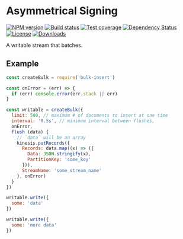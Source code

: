 # Asymmetrical Signing

[![NPM version][npm-image]][npm-url]
[![Build status][travis-image]][travis-url]
[![Test coverage][codecov-image]][codecov-url]
[![Dependency Status][david-image]][david-url]
[![License][license-image]][license-url]
[![Downloads][downloads-image]][downloads-url]

A writable stream that batches.

## Example

```js
const createBulk = require('bulk-insert')

const onError = (err) => {
  if (err) console.error(err.stack || err)
}

const writable = createBulk({
  limit: 500, // maximum # of documents to insert at one time
  interval: '0.5s', // minimum interval between flushes,
  onError,
  flush (data) {
    // `data` will be an array
    kinesis.putRecords({
      Records: data.map((x) => ({
        Data: JSON.stringify(x),
        PartitionKey: 'some_key'
      })),
      StreamName: 'some_stream_name'
    }, onError)
  }
})

writable.write({
  some: 'data'
})

writable.write({
  some: 'more data'
})
```

[npm-image]: https://img.shields.io/npm/v/bulk-insert.svg?style=flat-square
[npm-url]: https://npmjs.org/package/bulk-insert
[travis-image]: https://img.shields.io/travis/jonathanong/bulk-insert/master.svg?style=flat-square
[travis-url]: https://travis-ci.org/jonathanong/bulk-insert
[codecov-image]: https://img.shields.io/codecov/c/github/jonathanong/bulk-insert/master.svg?style=flat-square
[codecov-url]: https://codecov.io/github/jonathanong/bulk-insert
[david-image]: http://img.shields.io/david/jonathanong/bulk-insert.svg?style=flat-square
[david-url]: https://david-dm.org/jonathanong/bulk-insert
[license-image]: http://img.shields.io/npm/l/bulk-insert.svg?style=flat-square
[license-url]: LICENSE
[downloads-image]: http://img.shields.io/npm/dm/bulk-insert.svg?style=flat-square
[downloads-url]: https://npmjs.org/package/bulk-insert
